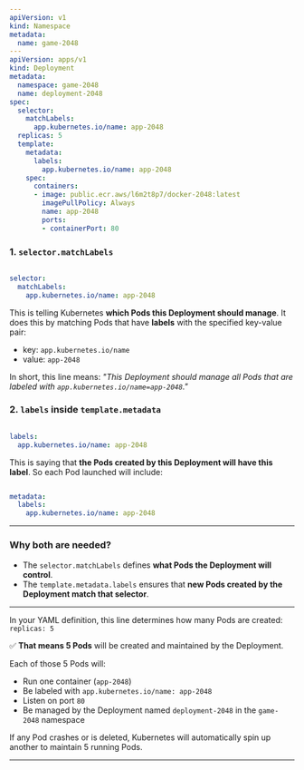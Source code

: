 ```yaml

---
apiVersion: v1
kind: Namespace
metadata:
  name: game-2048
---
apiVersion: apps/v1
kind: Deployment
metadata:
  namespace: game-2048
  name: deployment-2048
spec:
  selector:
    matchLabels:
      app.kubernetes.io/name: app-2048
  replicas: 5
  template:
    metadata:
      labels:
        app.kubernetes.io/name: app-2048
    spec:
      containers:
      - image: public.ecr.aws/l6m2t8p7/docker-2048:latest
        imagePullPolicy: Always
        name: app-2048
        ports:
        - containerPort: 80

```




### 1. **`selector.matchLabels`**

```yaml

selector:
  matchLabels:
    app.kubernetes.io/name: app-2048

```
This is telling Kubernetes **which Pods this Deployment should manage**. It does this by matching Pods that have **labels** with the specified key-value pair:

- key: `app.kubernetes.io/name`
- value: `app-2048`

In short, this line means: _"This Deployment should manage all Pods that are labeled with `app.kubernetes.io/name=app-2048`."_



### 2. **`labels` inside `template.metadata`**

```yaml

labels:
  app.kubernetes.io/name: app-2048

```

This is saying that **the Pods created by this Deployment will have this label**.
So each Pod launched will include:

```yaml

metadata:
  labels:
    app.kubernetes.io/name: app-2048

```

---

### Why both are needed?

- The `selector.matchLabels` defines **what Pods the Deployment will control**.
- The `template.metadata.labels` ensures that **new Pods created by the Deployment match that selector**.



---


In your YAML definition, this line determines how many Pods are created:
`replicas: 5`

✅ **That means 5 Pods** will be created and maintained by the Deployment.

Each of those 5 Pods will:
- Run one container (`app-2048`)
- Be labeled with `app.kubernetes.io/name: app-2048`
- Listen on port `80`
- Be managed by the Deployment named `deployment-2048` in the `game-2048` namespace
    

If any Pod crashes or is deleted, Kubernetes will automatically spin up another to maintain 5 running Pods.






---



